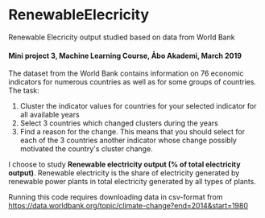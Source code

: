 # RenewableElecricity
Renewable Elecricity output studied based on data from World Bank 

#### Mini project 3, Machine Learning Course, Åbo Akademi, March 2019

The dataset from the World Bank contains information on 76 economic indicators for numerous countries as well as for some groups of countries. The task: 

1. Cluster the indicator values for countries for your selected indicator for all available years
2. Select 3 countries which changed clusters during the years
3. Find a reason for the change. This means that you should select for each of the 3 countries another indicator whose change possibly motivated the country's cluster change.

I choose to study **Renewable electricity output (% of total electricity output)**. Renewable electricity is the share of electricity generated by renewable power plants in total electricity generated by all types of plants. 

Running this code requires downloading data in csv-format from https://data.worldbank.org/topic/climate-change?end=2014&start=1980 
